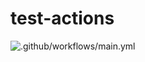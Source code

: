 # test-actions

![.github/workflows/main.yml](https://github.com/larsvilhuber/test-actions/workflows/.github/workflows/main.yml/badge.svg)
